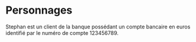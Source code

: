 # Personnages

Stephan est un client de la banque possédant un compte bancaire en euros identifié par le numéro de compte 123456789.

